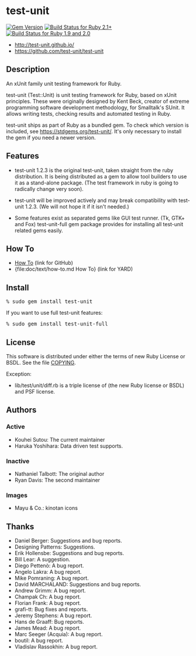 # test-unit

[![Gem Version](https://badge.fury.io/rb/test-unit.png)](http://badge.fury.io/rb/test-unit)
[![Build Status for Ruby 2.1+](https://github.com/test-unit/test-unit/actions/workflows/test.yml/badge.svg?branch=master)](https://github.com/test-unit/test-unit/actions/workflows/test.yml?query=branch%3Amaster+)
[![Build Status for Ruby 1.9 and 2.0](https://travis-ci.com/test-unit/test-unit.svg?branch=master)](https://travis-ci.com/test-unit/test-unit)

* http://test-unit.github.io/
* https://github.com/test-unit/test-unit

## Description

An xUnit family unit testing framework for Ruby.

test-unit (Test::Unit) is unit testing framework for Ruby, based on xUnit
principles. These were originally designed by Kent Beck, creator of extreme
programming software development methodology, for Smalltalk's SUnit. It allows
writing tests, checking results and automated testing in Ruby.

test-unit ships as part of Ruby as a bundled gem. To check which version is included, see https://stdgems.org/test-unit/.
It's only necessary to install the gem if you need a newer version.

## Features

* test-unit 1.2.3 is the original test-unit, taken
  straight from the ruby distribution. It is being
  distributed as a gem to allow tool builders to use it as a
  stand-alone package. (The test framework in ruby is going
  to radically change very soon).

* test-unit will be improved actively and may break
  compatibility with test-unit 1.2.3. (We will not hope it
  if it isn't needed.)

* Some features exist as separated gems like GUI test
  runner. (Tk, GTK+ and Fox) test-unit-full gem package
  provides for installing all test-unit related gems
  easily.

## How To

* [How To](https://github.com/test-unit/test-unit/blob/master/doc/text/how-to.md) (link for GitHub)
* {file:doc/text/how-to.md How To} (link for YARD)

## Install

<pre>
% sudo gem install test-unit
</pre>

If you want to use full test-unit features:

<pre>
% sudo gem install test-unit-full
</pre>

## License

This software is distributed under either the terms of new Ruby
License or BSDL. See the file [COPYING](COPYING).

Exception:

  * lib/test/unit/diff.rb is a triple license of (the new Ruby license
    or BSDL) and PSF license.

## Authors

### Active

* Kouhei Sutou: The current maintainer
* Haruka Yoshihara: Data driven test supports.

### Inactive

* Nathaniel Talbott: The original author
* Ryan Davis: The second maintainer

### Images

* Mayu & Co.: kinotan icons

## Thanks

* Daniel Berger: Suggestions and bug reports.
* Designing Patterns: Suggestions.
* Erik Hollensbe: Suggestions and bug reports.
* Bill Lear: A suggestion.
* Diego Pettenò: A bug report.
* Angelo Lakra: A bug report.
* Mike Pomraning: A bug report.
* David MARCHALAND: Suggestions and bug reports.
* Andrew Grimm: A bug report.
* Champak Ch: A bug report.
* Florian Frank: A bug report.
* grafi-tt: Bug fixes and reports.
* Jeremy Stephens: A bug report.
* Hans de Graaff: Bug reports.
* James Mead: A bug report.
* Marc Seeger (Acquia): A bug report.
* boutil: A bug report.
* Vladislav Rassokhin: A bug report.
